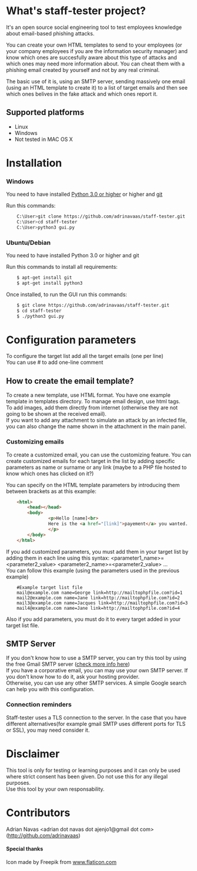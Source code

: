 # What's staff-tester project?
It's an open source social engineering tool to test employees knowledge about email-based phishing attacks.  

You can create your own HTML templates to send to your employees (or your company employees if you are the information security manager) and know which ones are succesfully aware about this type of attacks and which ones may need more information about. You can cheat them with a phishing email created by yourself and not by any real criminal.  

The basic use of it is, using an SMTP server, sending massively one email (using an HTML template to create it) to a list of target emails and then see which ones belives in the fake attack and which ones report it.


## Supported platforms
* Linux
* Windows
* Not tested in MAC OS X

# Installation

### Windows
You need to have installed [Python 3.0 or higher](https://www.python.org/ftp/python/3.7.1/Python-3.7.1.tar.xz) or higher and [git](https://code.google.com/p/msysgit/downloads/list)

Run this commands:
```bash
	C:\User>git clone https://github.com/adrinavaas/staff-tester.git
	C:\User>cd staff-tester
	C:\User>python3 gui.py
```

### Ubuntu/Debian
You need to have installed Python 3.0 or higher and git


Run this commands to install all requirements:
```bash
	$ apt-get install git
	$ apt-get install python3
```
Once installed, to run the GUI run this commands:
```bash
	$ git clone https://github.com/adrinavaas/staff-tester.git
	$ cd staff-tester
	$ ./python3 gui.py
```

# Configuration parameters

To configure the target list add all the target emails (one per line)    
You can use # to add one-line comment  

## How to create the email template?
To create a new template, use HTML format. You have one example template in templates directory.
To manage email design, use html tags.  
To add images, add them directly from internet (otherwise they are not going to be shown at the received email).  
If you want to add any attachment to simulate an attack by an infected file, you can also change the name shown in the attachment in the main panel.  

### Customizing emails
To create a customized email, you can use the customizing feature. You can create customized emails for each target in the list by adding specific parameters as name or surname or any link (maybe to a PHP file hosted to know which ones has clicked on it?)  

You can specify on the HTML template parameters by introducing them between brackets as at this example:
```html
	<html>
  		<head></head>
  		<body>
    			<p>Hello [name]<br>
       			Here is the <a href="[link]">payement</a> you wanted.
    			</p>
  		</body>
	</html>
```

If you add customized parameters, you must add them in your target list by adding them in each line using this syntax:
<mail> <parameter1_name>=<parameter2_value> <parameter2_name>=<parameter2_value> ...  
You can follow this example (using the parameters used in the previous example)
```text
	#Example target list file
	mail@example.com name=George link=http://mailtophpfile.com?id=1
	mail2@example.com name=Jane link=http://mailtophpfile.com?id=2
	mail3@example.com name=Jacques link=http://mailtophpfile.com?id=3
	mail4@example.com name=Jane link=http://mailtophpfile.com?id=4
```
Also if you add parameters, you must do it to every target added in your target list file.


## SMTP Server
If you don't know how to use a SMTP server, you can try this tool by using the free Gmail SMTP server ([check more info here](https://www.lifewire.com/what-are-the-gmail-smtp-settings-1170854))   
If you have a corporative email, you can may use your own SMTP server. If you don't know how to do it, ask your hosting provider.   
Otherwise, you can use any other SMTP services. A simple Google search can help you with this configuration.    
### Connection reminders
Staff-tester uses a TLS connection to the server. In the case that you have different alternatives(for example gmail SMTP uses different ports for TLS or SSL), you may need consider it.   


# Disclaimer
This tool is only for testing or learning purposes and it can only be used where strict consent has been given. Do not use this for any illegal purposes.   
Use this tool by your own responsability.

# Contributors
Adrian Navas <adrian dot navas dot ajenjo1@gmail dot com> (http://github.com/adrinavaas)

#### Special thanks
Icon made by Freepik from www.flaticon.com